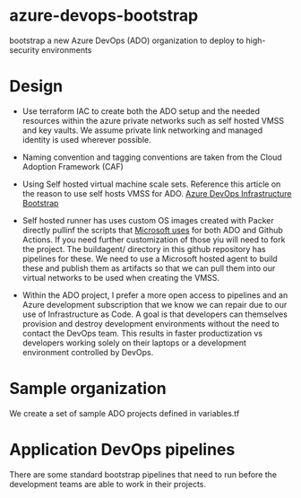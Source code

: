 # azure-devops-bootstrap
bootstrap a new Azure DevOps (ADO) organization to deploy to high-security environments

# Design

- Use terraform IAC to create both the ADO setup and the needed resources within the azure private networks such as self hosted VMSS and key vaults.  We assume private link networking and managed identity is used wherever possible.

- Naming convention and tagging conventions are taken from the Cloud Adoption Framework (CAF)

- Using Self hosted virtual machine scale sets.  Reference this article on the reason to use self hosts VMSS for ADO. [Azure DevOps Infrastructure Bootstrap](https://www.linkedin.com/pulse/azure-devops-infrastructure-bootstrap-michael-shamberger%3FtrackingId=6gmV5zxKTkuxULYMGrZy%252Bw%253D%253D/?trackingId=6gmV5zxKTkuxULYMGrZy%2Bw%3D%3D)

- Self hosted runner has uses custom OS images created with Packer directly pullinf the scripts that [Microsoft uses](https://github.com/actions/runner-images) for both ADO and Github Actions.  If you need further customization of those yiu will need to fork the project.  The buildagent/ directory in this github repository has pipelines for these.  We need to use a Microsoft hosted agent to build these and publish them as artifacts so that we can pull them into our virtual networks to be used when creating the VMSS.

- Within the ADO project, I prefer a more open access to pipelines and an Azure development subscription that we know we can repair due to our use of Infrastructure as Code.  A goal is that developers can themselves provision and destroy development environments without the need to contact the DevOps team.  This results in faster productization vs developers working solely on their laptops or a development environment controlled by DevOps.

# Sample organization

We create a set of sample ADO projects defined in variables.tf

# Application DevOps pipelines

There are some standard bootstrap pipelines that need to run before the development teams are able to work in their projects.



